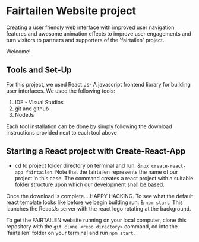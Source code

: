 # Fairtailen Website project

Creating a user friendly web interface with improved user navigation features and awesome animation effects to improve user engagements and turn visitors to partners and supporters of the 'fairtailen' project.

Welcome!

## Tools and Set-Up
For this project, we used React.Js- A javascript frontend library for building user interfaces. We used the following tools:
1) IDE - Visual Studios
2) git and github
3) NodeJs

Each tool installation can be done by simply following the download instructions provided next to each tool above

## Starting a React project with Create-React-App
- cd to project folder directory on terminal and run:
&`npx create-react-app fairtailen`.
Note that the fairtailen represents the name of our project in this case. The command creates a react project with a suitable folder structure upon which our development shall be based.

Once the download is complete....HAPPY HACKING.
To see what the default react template looks like before we begin building run:
& `npm start`.
This launches the ReactJs server with the react logo rotating at the background.

To get the FAIRTAILEN website running on your local computer, clone this repository with the `git clone <repo directory>` command, cd into the 'fairtailen' folder on your terminal and run `npm start`.
 